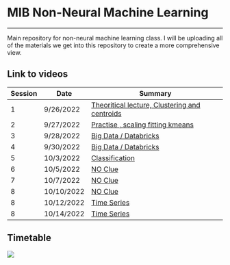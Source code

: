 # MIB Non-Neural Machine Learning
***
Main repository for non-neural machine learning class. I will be uploading all of the materials we get into this repository to create a more comprehensive view.
## Link to videos
| Session | Date       | Summary                                                                             |
|---------|------------|-------------------------------------------------------------------------------------|
| 1       | 9/26/2022  | [Theoritical lecture, Clustering and centroids](https://ibsbhu.sharepoint.com/sites/Section_22AITLB358OL01/Shared%20Documents/General/Recordings/Meeting%20in%20_General_-20220926_174012-Meeting%20Recording.mp4?web=1)                                       |
| 2       | 9/27/2022  | [Practise , scaling fitting kmeans](https://ibsbhu.sharepoint.com/sites/Section_22AITLB358OL01/Shared%20Documents/General/Recordings/General-20220927_174042-Meeting%20Recording.mp4?web=1)                                                   |
| 3       | 9/28/2022  | [Big Data / Databricks](https://ibsbhu.sharepoint.com/sites/Section_22AITLB358OL01/Shared%20Documents/General/Recordings/Meeting%20in%20_General_-20220928_174225-Meeting%20Recording.mp4?web=1)                                                               |
| 4       | 9/30/2022  | [Big Data / Databricks](https://ibsbhu.sharepoint.com/sites/Section_22AITLB358OL01/Shared%20Documents/General/Recordings/Meeting%20in%20_General_-20220930_174158-Meeting%20Recording.mp4?web=1)                                                               |
| 5       | 10/3/2022  | [Classification](https://ibsbhu.sharepoint.com/sites/Section_22AITLB358OL01/Shared%20Documents/General/Recordings/Meeting%20in%20_General_-20221003_174021-Meeting%20Recording.mp4?web=1)                                                                      |
| 6       | 10/5/2022  | [NO Clue](https://ibsbhu.sharepoint.com/sites/Section_22AITLB358OL01/Shared%20Documents/General/Recordings/Meeting%20in%20_General_-20221005_174046-Meeting%20Recording.mp4?web=1)                                                                             |
| 7       | 10/7/2022  | [NO Clue](https://ibsbhu.sharepoint.com/sites/Section_22AITLB358OL01/Shared%20Documents/General/Recordings/Meeting%20in%20_General_-20221007_174110-Meeting%20Recording.mp4?web=1)                                                                             |
| 8       | 10/10/2022 | [NO Clue](https://ibsbhu.sharepoint.com/sites/Section_22AITLB358OL01/Shared%20Documents/General/Recordings/Meeting%20in%20_General_-20221010_173944-Meeting%20Recording.mp4?web=1)                                                                             |
| 8       | 10/12/2022 | [Time Series](https://ibsbhu.sharepoint.com/sites/Section_22AITLB358OL01/_layouts/15/stream.aspx?id=%2Fsites%2FSection%5F22AITLB358OL01%2FShared%20Documents%2FGeneral%2FRecordings%2FMeeting%20in%20%5FGeneral%5F%2D20221012%5F174311%2DMeeting%20Recording%201%2Emp4)                                                                         |
| 8       | 10/14/2022 | [Time Series](https://ibsbhu.sharepoint.com/sites/Section_22AITLB358OL01/Shared%20Documents/Forms/AllItems.aspx?FolderCTID=0x01200045BB306835C9CA479880F18897B13A46&id=%2Fsites%2FSection%5F22AITLB358OL01%2FShared%20Documents%2FGeneral%2FRecordings%2FMeeting%20in%20%5FGeneral%5F%2D20221014%5F174205%2DMeeting%20Recording%2Emp4&parent=%2Fsites%2FSection%5F22AITLB358OL01%2FShared%20Documents%2FGeneral%2FRecordings)                                                                         |


## Timetable
![](https://justpaste.it/img/617e447d5b08d82456f7481e3c2d47fb.png)
